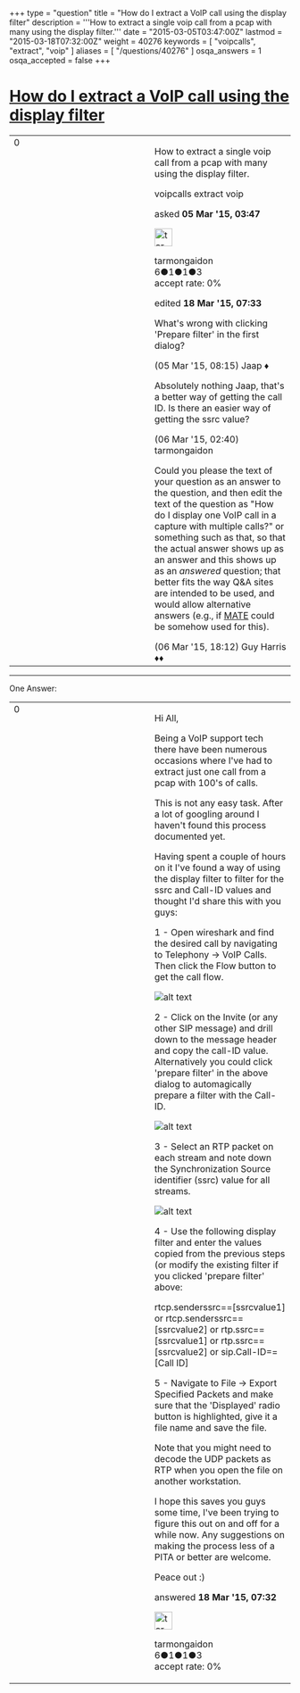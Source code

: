 +++
type = "question"
title = "How do I extract a VoIP call using the display filter"
description = '''How to extract a single voip call from a pcap with many using the display filter.'''
date = "2015-03-05T03:47:00Z"
lastmod = "2015-03-18T07:32:00Z"
weight = 40276
keywords = [ "voipcalls", "extract", "voip" ]
aliases = [ "/questions/40276" ]
osqa_answers = 1
osqa_accepted = false
+++

<div class="headNormal">

# [How do I extract a VoIP call using the display filter](/questions/40276/how-do-i-extract-a-voip-call-using-the-display-filter)

</div>

<div id="main-body">

<div id="askform">

<table id="question-table" style="width:100%;"><colgroup><col style="width: 50%" /><col style="width: 50%" /></colgroup><tbody><tr class="odd"><td style="width: 30px; vertical-align: top"><div class="vote-buttons"><span id="post-40276-upvote" class="ajax-command post-vote up" rel="nofollow" title="I like this post (click again to cancel)"> </span><div id="post-40276-score" class="post-score" title="current number of votes">0</div><span id="post-40276-downvote" class="ajax-command post-vote down" rel="nofollow" title="I dont like this post (click again to cancel)"> </span> <span id="favorite-mark" class="ajax-command favorite-mark" rel="nofollow" title="mark/unmark this question as favorite (click again to cancel)"> </span><div id="favorite-count" class="favorite-count"></div></div></td><td><div id="item-right"><div class="question-body"><p>How to extract a single voip call from a pcap with many using the display filter.</p></div><div id="question-tags" class="tags-container tags"><span class="post-tag tag-link-voipcalls" rel="tag" title="see questions tagged &#39;voipcalls&#39;">voipcalls</span> <span class="post-tag tag-link-extract" rel="tag" title="see questions tagged &#39;extract&#39;">extract</span> <span class="post-tag tag-link-voip" rel="tag" title="see questions tagged &#39;voip&#39;">voip</span></div><div id="question-controls" class="post-controls"></div><div class="post-update-info-container"><div class="post-update-info post-update-info-user"><p>asked <strong>05 Mar '15, 03:47</strong></p><img src="https://secure.gravatar.com/avatar/d84edda6d7ff1f34a88b26a9b8fbcc49?s=32&amp;d=identicon&amp;r=g" class="gravatar" width="32" height="32" alt="tarmongaidon&#39;s gravatar image" /><p><span>tarmongaidon</span><br />
<span class="score" title="6 reputation points">6</span><span title="1 badges"><span class="badge1">●</span><span class="badgecount">1</span></span><span title="1 badges"><span class="silver">●</span><span class="badgecount">1</span></span><span title="3 badges"><span class="bronze">●</span><span class="badgecount">3</span></span><br />
<span class="accept_rate" title="Rate of the user&#39;s accepted answers">accept rate:</span> <span title="tarmongaidon has no accepted answers">0%</span></p></div><div class="post-update-info post-update-info-edited"><p><span> edited <strong>18 Mar '15, 07:33</strong> </span></p></div></div><div id="comments-container-40276" class="comments-container"><span id="40290"></span><div id="comment-40290" class="comment"><div id="post-40290-score" class="comment-score"></div><div class="comment-text"><p>What's wrong with clicking 'Prepare filter' in the first dialog?</p></div><div id="comment-40290-info" class="comment-info"><span class="comment-age">(05 Mar '15, 08:15)</span> <span class="comment-user userinfo">Jaap ♦</span></div></div><span id="40320"></span><div id="comment-40320" class="comment"><div id="post-40320-score" class="comment-score"></div><div class="comment-text"><p>Absolutely nothing Jaap, that's a better way of getting the call ID. Is there an easier way of getting the ssrc value?</p></div><div id="comment-40320-info" class="comment-info"><span class="comment-age">(06 Mar '15, 02:40)</span> <span class="comment-user userinfo">tarmongaidon</span></div></div><span id="40335"></span><div id="comment-40335" class="comment"><div id="post-40335-score" class="comment-score"></div><div class="comment-text"><p>Could you please the text of your question as an answer to the question, and then edit the text of the question as "How do I display one VoIP call in a capture with multiple calls?" or something such as that, so that the actual answer shows up as an answer and this shows up as an <em>answered</em> question; that better fits the way Q&amp;A sites are intended to be used, and would allow alternative answers (e.g., if <a href="http://wiki.wireshark.org/Mate">MATE</a> could be somehow used for this).</p></div><div id="comment-40335-info" class="comment-info"><span class="comment-age">(06 Mar '15, 18:12)</span> <span class="comment-user userinfo">Guy Harris ♦♦</span></div></div></div><div id="comment-tools-40276" class="comment-tools"></div><div class="clear"></div><div id="comment-40276-form-container" class="comment-form-container"></div><div class="clear"></div></div></td></tr></tbody></table>

------------------------------------------------------------------------

<div class="tabBar">

<span id="sort-top"></span>

<div class="headQuestions">

One Answer:

</div>

</div>

<span id="40657"></span>

<div id="answer-container-40657" class="answer answered-by-owner">

<table style="width:100%;"><colgroup><col style="width: 50%" /><col style="width: 50%" /></colgroup><tbody><tr class="odd"><td style="width: 30px; vertical-align: top"><div class="vote-buttons"><span id="post-40657-upvote" class="ajax-command post-vote up" rel="nofollow" title="I like this post (click again to cancel)"> </span><div id="post-40657-score" class="post-score" title="current number of votes">0</div><span id="post-40657-downvote" class="ajax-command post-vote down" rel="nofollow" title="I dont like this post (click again to cancel)"> </span></div></td><td><div class="item-right"><div class="answer-body"><p>Hi All,</p><p>Being a VoIP support tech there have been numerous occasions where I've had to extract just one call from a pcap with 100's of calls.</p><p>This is not any easy task. After a lot of googling around I haven't found this process documented yet.</p><p>Having spent a couple of hours on it I've found a way of using the display filter to filter for the ssrc and Call-ID values and thought I'd share this with you guys:</p><p>1 - Open wireshark and find the desired call by navigating to Telephony -&gt; VoIP Calls. Then click the Flow button to get the call flow.</p><p><img src="https://osqa-ask.wireshark.org/upfiles/VoIP_Calls_ehIxspA.JPG" alt="alt text" /></p><p>2 - Click on the Invite (or any other SIP message) and drill down to the message header and copy the call-ID value. Alternatively you could click 'prepare filter' in the above dialog to automagically prepare a filter with the Call-ID.</p><p><img src="https://osqa-ask.wireshark.org/upfiles/Call-ID_sP06xod.JPG" alt="alt text" /></p><p>3 - Select an RTP packet on each stream and note down the Synchronization Source identifier (ssrc) value for all streams.</p><p><img src="https://osqa-ask.wireshark.org/upfiles/ssrc_exnR4fR.JPG" alt="alt text" /></p><p>4 - Use the following display filter and enter the values copied from the previous steps (or modify the existing filter if you clicked 'prepare filter' above:</p><p>rtcp.senderssrc==[ssrcvalue1] or rtcp.senderssrc==[ssrcvalue2] or rtp.ssrc==[ssrcvalue1] or rtp.ssrc==[ssrcvalue2] or sip.Call-ID==[Call ID]</p><p>5 - Navigate to File -&gt; Export Specified Packets and make sure that the 'Displayed' radio button is highlighted, give it a file name and save the file.</p><p>Note that you might need to decode the UDP packets as RTP when you open the file on another workstation.</p><p>I hope this saves you guys some time, I've been trying to figure this out on and off for a while now. Any suggestions on making the process less of a PITA or better are welcome.</p><p>Peace out :)</p></div><div class="answer-controls post-controls"></div><div class="post-update-info-container"><div class="post-update-info post-update-info-user"><p>answered <strong>18 Mar '15, 07:32</strong></p><img src="https://secure.gravatar.com/avatar/d84edda6d7ff1f34a88b26a9b8fbcc49?s=32&amp;d=identicon&amp;r=g" class="gravatar" width="32" height="32" alt="tarmongaidon&#39;s gravatar image" /><p><span>tarmongaidon</span><br />
<span class="score" title="6 reputation points">6</span><span title="1 badges"><span class="badge1">●</span><span class="badgecount">1</span></span><span title="1 badges"><span class="silver">●</span><span class="badgecount">1</span></span><span title="3 badges"><span class="bronze">●</span><span class="badgecount">3</span></span><br />
<span class="accept_rate" title="Rate of the user&#39;s accepted answers">accept rate:</span> <span title="tarmongaidon has no accepted answers">0%</span></p></img></div></div><div id="comments-container-40657" class="comments-container"></div><div id="comment-tools-40657" class="comment-tools"></div><div class="clear"></div><div id="comment-40657-form-container" class="comment-form-container"></div><div class="clear"></div></div></td></tr></tbody></table>

</div>

<div class="paginator-container-left">

</div>

</div>

</div>

